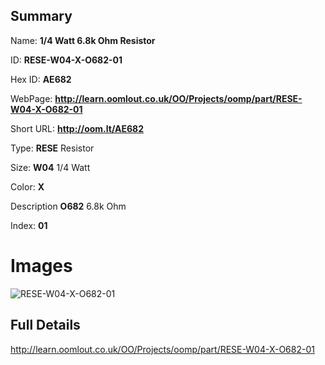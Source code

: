 

## Summary
 
Name: __1/4 Watt 6.8k Ohm Resistor__

ID: __RESE-W04-X-O682-01__

Hex ID: __AE682__

WebPage: __http://learn.oomlout.co.uk/OO/Projects/oomp/part/RESE-W04-X-O682-01__

Short URL: __http://oom.lt/AE682__


Type: __RESE__ Resistor 

Size: __W04__ 1/4 Watt 

Color: __X__  

Description __O682__ 6.8k Ohm 

Index: __01__


# Images
![RESE-W04-X-O682-01](http://oomlout.com/oomp-gen/parts/RESE-W04-X-O682-01/RESE-W04-X-O682-01_420.jpg)



## Full Details

 http://learn.oomlout.co.uk/OO/Projects/oomp/part/RESE-W04-X-O682-01














